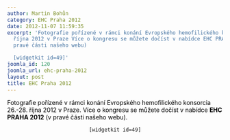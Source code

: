 ```yaml
---
author: Martin Bohůn
category: EHC Praha 2012
date: 2012-11-07 11:59:35
excerpt: 'Fotografie pořízené v rámci konání Evropského hemofilického konsorcia 26-28
  října 2012 v Praze Více o kongresu se můžete dočíst v nabídce EHC PRAHA 2012 (v
  pravé části našeho webu)

  [widgetkit id=49]'
joomla_id: 120
joomla_url: ehc-praha-2012
layout: post
title: EHC Praha 2012
---
```


<p style="text-align: left;"><span style="color: #000000;">Fotografie pořízené v rámci konání Evropského hemofilického konsorcia 26.-28. října 2012 v Praze. Více o kongresu se můžete dočíst v nabídce <strong>EHC PRAHA 2012</strong> (v pravé části našeho webu).</span></p>
<p style="text-align: center;"><code>[widgetkit id=49]</code></p>